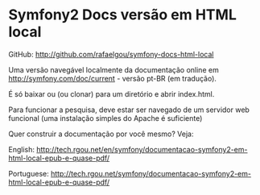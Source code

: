 # Symfony2 Docs versão em HTML local

GitHub: <http://github.com/rafaelgou/symfony-docs-html-local>

Uma versão navegável localmente da documentação online em  <http://symfony.com/doc/current> - versão pt-BR (em tradução).

É só baixar ou (ou clonar) para um diretório e abrir index.html.

Para funcionar a pesquisa, deve estar ser navegado de um servidor web funcional (uma instalação simples do Apache é suficiente)

Quer construir a documentação por você mesmo? Veja:

English: <http://tech.rgou.net/en/symfony/documentacao-symfony2-em-html-local-epub-e-quase-pdf/>

Portuguese: <http://tech.rgou.net/symfony/documentacao-symfony2-em-html-local-epub-e-quase-pdf/>

